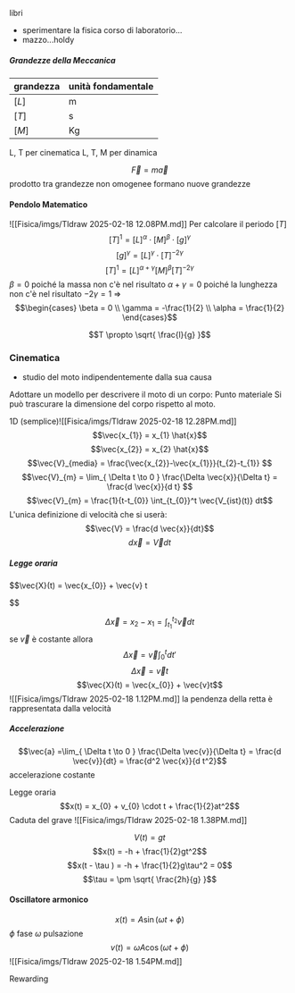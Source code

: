 libri
- sperimentare la fisica corso di laboratorio...
- mazzo...holdy


##### Grandezze della Meccanica

| grandezza | unità fondamentale |
| --------- | ------------------ |
| $[L]$     | m                  |
| $[T]$     | s                  |
| $[M]$     | Kg                 |

L, T per cinematica
L, T, M per dinamica

$$\vec{F} = m\vec{a}$$
prodotto tra grandezze non omogenee formano nuove grandezze


#### Pendolo Matematico
![[Fisica/imgs/Tldraw 2025-02-18 12.08PM.md]]
Per calcolare il periodo $[T]$ 
$$[T]^1 = [L]^\alpha \cdot[M]^\beta \cdot[g]^\gamma$$
$$[g]^\gamma = [L]^\gamma \cdot[T]^{-2\gamma}$$
$$[T]^1 = [L]^{\alpha + \gamma }[M]^\beta [T]^{-2\gamma} $$
$\beta  = 0$ poiché la massa non c'è nel risultato
$\alpha + \gamma = 0$ poiché la lunghezza non c'è nel risultato
$-2\gamma = 1$
=>
$$\begin{cases}
\beta = 0 \\
\gamma = -\frac{1}{2} \\
\alpha = \frac{1}{2}
\end{cases}$$

$$T \propto  \sqrt{ \frac{l}{g} }$$

### Cinematica
- studio del moto indipendentemente dalla sua causa


Adottare un modello per descrivere il moto di un corpo:
Punto materiale
Si può trascurare la dimensione del corpo rispetto al moto.

1D (semplice)![[Fisica/imgs/Tldraw 2025-02-18 12.28PM.md]]
$$\vec{x_{1}} = x_{1}  \hat{x}$$
$$\vec{x_{2}} = x_{2} \hat{x}$$
$$\vec{V}_{media} = \frac{\vec{x_{2}}-\vec{x_{1}}}{t_{2}-t_{1}} $$
$$\vec{V}_{m} = \lim_{ \Delta t \to 0 } \frac{\Delta \vec{x}}{\Delta t} = \frac{d \vec{x}}{d t} $$
$$\vec{V}_{m} = \frac{1}{t-t_{0}} \int_{t_{0}}^t \vec{V_{ist}(t)} dt$$
L'unica definizione di velocità che si userà:
$$\vec{V} = \frac{d \vec{x}}{dt}$$
$$d \vec{x} = \vec{ V} dt$$
##### Legge oraria
$$\vec{X}(t) = \vec{x_{0}} + \vec{v} t

$$

$$\Delta  \vec{x} = x_{2} - x_{1} = \int_{t_{1}}^{t_{2}} \vec{v} dt$$
se $\vec{v}$ è costante
allora
$$\Delta  \vec{x} = \vec{v}\int_{0}^{t} dt'$$
$$\Delta  \vec{x} = \vec{v}t$$
$$\vec{X}(t) = \vec{x_{0}} + \vec{v}t$$
![[Fisica/imgs/Tldraw 2025-02-18 1.12PM.md]]
la pendenza della retta è rappresentata dalla velocità

##### Accelerazione

$$\vec{a} =\lim_{ \Delta t \to 0 } \frac{\Delta \vec{v}}{\Delta t} = \frac{d \vec{v}}{dt} = \frac{d^2 \vec{x}}{d t^2}$$
accelerazione costante


Legge oraria
$$x(t) = x_{0} + v_{0} \cdot t + \frac{1}{2}at^2$$
Caduta del grave
![[Fisica/imgs/Tldraw 2025-02-18 1.38PM.md]]



$$V(t) = gt$$
$$x(t) = -h + \frac{1}{2}gt^2$$
$$x(t - \tau ) = -h + \frac{1}{2}g\tau^2 = 0$$
$$\tau = \pm \sqrt{ \frac{2h}{g} }$$
#### Oscillatore armonico
$$x(t) = A\sin(\omega t + \phi )$$
$\phi$ fase
$\omega$ pulsazione
$$v(t) = \omega A\cos(\omega t+\phi )$$
$$$$
![[Fisica/imgs/Tldraw 2025-02-18 1.54PM.md]]

Rewarding